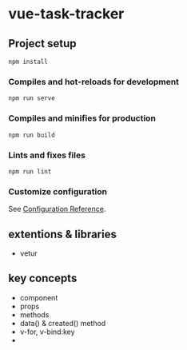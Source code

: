 # vue-task-tracker

## Project setup
```
npm install
```

### Compiles and hot-reloads for development
```
npm run serve
```

### Compiles and minifies for production
```
npm run build
```

### Lints and fixes files
```
npm run lint
```

### Customize configuration
See [Configuration Reference](https://cli.vuejs.org/config/).

## extentions & libraries
- vetur

## key concepts
- component
- props
- methods
- data() & created() method
- v-for, v-bind:key
- 